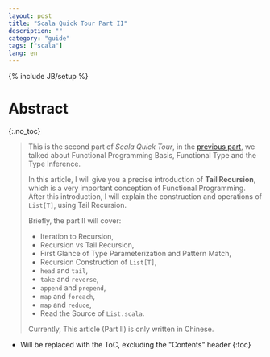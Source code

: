 ```yaml
---
layout: post
title: "Scala Quick Tour Part II"
description: ""
category: "guide"
tags: ["scala"]
lang: en
---
```


{% include JB/setup %}

# Abstract
{:.no_toc}

> This is the second part of _Scala Quick Tour_,
> in the [previous part](https://scozv.github.io/blog/guide/2016/08/21/scala-quick-tour-part-i),
> we talked about Functional Programming Basis, Functional Type and the Type Inference.
>
> In this article, I will give you a precise introduction of **Tail Recursion**,
> which is a very important conception of Functional Programming.
> After this introduction, I will explain the construction and operations of `List[T]`, using
> Tail Recursion.
>
> Briefly, the part II will cover:
>
> * Iteration to Recursion,
> * Recursion vs Tail Recursion,
> * First Glance of Type Parameterization and Pattern Match,
> * Recursion Construction of `List[T]`,
> * `head` and `tail`,
> * `take` and `reverse`,
> * `append` and `prepend`,
> * `map` and `foreach`,
> * `map` and `reduce`,
> * Read the Source of `List.scala`. 
>
> Currently, This article (Part II) is only written in Chinese.

<!--more-->

* Will be replaced with the ToC, excluding the "Contents" header
{:toc}

[^blog_bolero]: [Bolero, a RESTful Scaffold with Scala, Play! and ReactiveMongo](https://scozv.github.io/blog/guide/2016/07/27/bolero-a-restful-scaffold-with-scala)
[^github_bolero]: [Bolero, the Source Code](https://github.com/scozv/bolero)
[^open_progfun1]: [Functional Programming Principles in Scala](https://www.coursera.org/learn/progfun1) from École Polytechnique Fédérale de Lausanne
[^sicp]: [ Structure and Interpretation of Computer Programs](https://mitpress.mit.edu/sicp/)
[^scala_spec_exp]: [Scala Specification, Chapter 6 Expressions](http://www.scala-lang.org/files/archive/spec/2.11/06-expressions.html)
[^scala_progfun_2nd]: Martin Odersky, Lex Spoon, Bill Venners. Programming in Scala (Second Edition), Artima Press
[^wiki_formula]: [原子公式](https://zh.wikipedia.org/wiki/%E5%8E%9F%E5%AD%90%E5%85%AC%E5%BC%8F)
[^wiki_connective]: [逻辑运算符](https://zh.wikipedia.org/wiki/%E9%80%BB%E8%BE%91%E8%BF%90%E7%AE%97%E7%AC%A6)
[^fn_if-then]: 可以通过枚举真值表的方式证明，“蕴含”（$$A \rightarrow B$$）等价于复合命题$$\neg A \vee B$$。更一般地，可以证明，一阶谓词逻辑的所有命题，最多只需要“否定”、“或”两个连接词表示。
